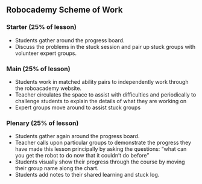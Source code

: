 Robocademy Scheme of Work
----------

### Starter (25% of lesson)

 - Students gather around the progress board.
 - Discuss the problems in the stuck session and pair up stuck groups with volunteer expert groups.
  
### Main (25% of lesson)

 - Students work in matched ability pairs to independently work through the roboacademy website.
 - Teacher circulates the space to assist with difficulties and periodically to challenge students to explain the details of what they are working on
 - Expert groups move around to assist stuck groups

### Plenary (25% of lesson)

 - Students gather again around the progress board.
 - Teacher calls upon particular groups to demonstrate the progress they have made this lesson principally by asking the questions: “what can you get the robot to do now that it couldn’t do before”
 - Students visually show their progress through the course by moving their group name along the chart.
 - Students add notes to their shared learning and stuck log.
